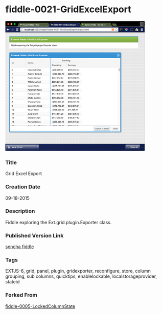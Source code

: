 fiddle-0021-GridExcelExport
======

![Screenshot](screenshot.png)

### Title

Grid Excel Export


### Creation Date

09-18-2015


### Description

Fiddle exploring the Ext.grid.plugin.Exporter class.


### Published Version Link

[sencha fiddle](https://fiddle.sencha.com/#fiddle/u54)


### Tags

EXTJS-6, grid, panel, plugin, gridexporter, reconfigure, store, column grouping, sub columns, quicktips, enablelockable, localstorageprovider, stateid


### Forked From

[fiddle-0005-LockedColumnState](../fiddle-0005-LockedColumnState)
